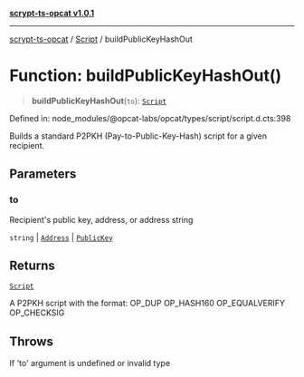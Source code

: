 [**scrypt-ts-opcat v1.0.1**](../../../README.md)

***

[scrypt-ts-opcat](../../../README.md) / [Script](../README.md) / buildPublicKeyHashOut

# Function: buildPublicKeyHashOut()

> **buildPublicKeyHashOut**(`to`): [`Script`](../../../classes/Script.md)

Defined in: node\_modules/@opcat-labs/opcat/types/script/script.d.cts:398

Builds a standard P2PKH (Pay-to-Public-Key-Hash) script for a given recipient.

## Parameters

### to

Recipient's public key, address, or address string

`string` | [`Address`](../../../classes/Address.md) | [`PublicKey`](../../../classes/PublicKey.md)

## Returns

[`Script`](../../../classes/Script.md)

A P2PKH script with the format: OP_DUP OP_HASH160 <pubKeyHash> OP_EQUALVERIFY OP_CHECKSIG

## Throws

If 'to' argument is undefined or invalid type
